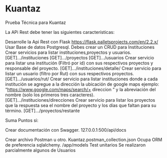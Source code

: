 # Kuantaz
Prueba Técnica para Kuantaz

La APi Rest debe tener las siguientes características:

Desarrolle la Api Rest con Flask https://flask.palletsprojects.com/en/2.2.x/
Usar Base de datos Postgresql.
Debes crear un CRUD para Instituciones
Crear servicios para listar instituciones,proyectos y usuarios.
    [GET].../instituciones
    [GET].../proyectos
    [GET].../usuarios
Crear servicio para listar una institución (Filtró por id) con sus respectivos proyectos y responsable del proyecto.
    [GET].../instituciones/detalle/<id>
Crear servicio para listar un usuario (filtro por Rut) con sus respectivos proyectos.
    [GET].../usuarios/rut/<rut>
Crear servicio para listar instituciones donde a cada institución se agregue a la dirección la ubicación de google maps ejemplo: “https://www.google.com/maps/search/+ direccion ” y la abreviación del nombre (solo los primeros tres caracteres).
    [GET].../instituciones/direcciones
Crear servicio para listar los proyectos que la respuesta sea el nombre del proyecto y los días que faltan para su término. 
    [GET].../proyectos/restante


Suma Puntos si:

Crear documentación con Swagger.
    127.0.0.1:500/api/docs

Crear archivo Postman u otro.
    Kuantaz.postman_collection.json
Ocupa ORM de preferencia sqlalchemy.
    /app/models
Test unitarios
    Se realizaron parcialmente algunos de Usuarios
